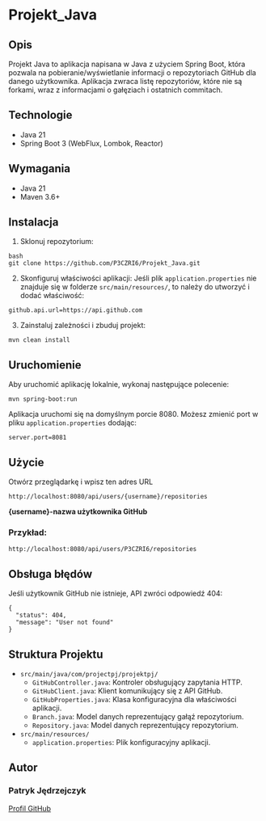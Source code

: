 # Projekt_Java

## Opis
Projekt Java to aplikacja napisana w Java z użyciem Spring Boot, która pozwala na pobieranie/wyświetlanie informacji o repozytoriach GitHub dla danego użytkownika. Aplikacja zwraca listę repozytoriów, które nie są forkami, wraz z informacjami o gałęziach i ostatnich commitach.

## Technologie
- Java 21
- Spring Boot 3 (WebFlux, Lombok, Reactor)

## Wymagania
- Java 21
- Maven 3.6+

## Instalacja
1. Sklonuj repozytorium:
```
bash
git clone https://github.com/P3CZRI6/Projekt_Java.git
```

2. Skonfiguruj właściwości aplikacji:
Jeśli plik `application.properties` nie znajduje się w folderze `src/main/resources/`, to należy do utworzyć i dodać właściwość:
```
github.api.url=https://api.github.com
```

3. Zainstaluj zależności i zbuduj projekt:
```
mvn clean install
```

## Uruchomienie
Aby uruchomić aplikację lokalnie, wykonaj następujące polecenie:
```
mvn spring-boot:run
```
Aplikacja uruchomi się na domyślnym porcie 8080. 
Możesz zmienić port w pliku `application.properties` dodając:
```
server.port=8081
```

## Użycie
Otwórz przeglądarkę i wpisz ten adres URL
```
http://localhost:8080/api/users/{username}/repositories
```
**{username}-nazwa użytkownika GitHub**
### Przykład:
```
http://localhost:8080/api/users/P3CZRI6/repositories
```

## Obsługa błędów
Jeśli użytkownik GitHub nie istnieje, API zwróci odpowiedź 404:
```
{
  "status": 404,
  "message": "User not found"
}
```

## Struktura Projektu
- `src/main/java/com/projectpj/projektpj/`
  - `GitHubController.java`: Kontroler obsługujący zapytania HTTP.
  - `GitHubClient.java`: Klient komunikujący się z API GitHub.
  - `GitHubProperties.java`: Klasa konfiguracyjna dla właściwości aplikacji.
  - `Branch.java`: Model danych reprezentujący gałąź repozytorium.
  - `Repository.java`: Model danych reprezentujący repozytorium.
- `src/main/resources/`
  - `application.properties`: Plik konfiguracyjny aplikacji.

## Autor
### Patryk Jędrzejczyk
[Profil GitHub](https://github.com/P3CZRI6/)


